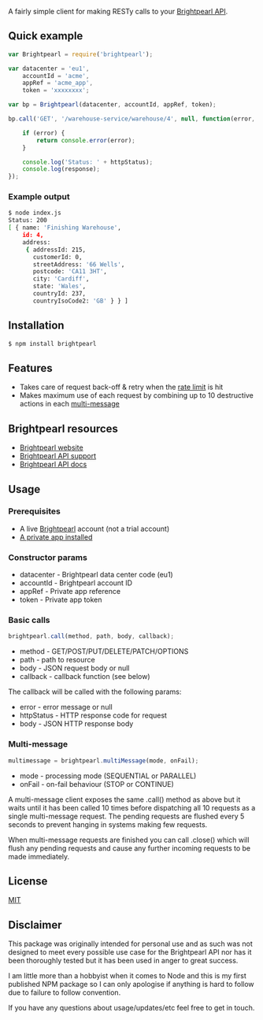 A fairly simple client for making RESTy calls to your [Brightpearl API](https://www.brightpearl.com/).

## Quick example

```js
var Brightpearl = require('brightpearl');

var datacenter = 'eu1',
    accountId = 'acme',
    appRef = 'acme_app',
    token = 'xxxxxxxx';

var bp = Brightpearl(datacenter, accountId, appRef, token);

bp.call('GET', '/warehouse-service/warehouse/4', null, function(error, httpStatus, response){

    if (error) {
        return console.error(error);
    }

    console.log('Status: ' + httpStatus);
    console.log(response);
});
```

### Example output

```bash
$ node index.js
Status: 200
[ { name: 'Finishing Warehouse',
    id: 4,
    address:
     { addressId: 215,
       customerId: 0,
       streetAddress: '66 Wells',
       postcode: 'CA11 3HT',
       city: 'Cardiff',
       state: 'Wales',
       countryId: 237,
       countryIsoCode2: 'GB' } } ]
```

## Installation

```bash
$ npm install brightpearl
```

## Features

  * Takes care of request back-off & retry when the [rate limit](https://www.brightpearl.com/support/documentation/request-throttling) is hit
  * Makes maximum use of each request by combining up to 10 destructive actions in each [multi-message](https://www.brightpearl.com/support/documentation/multi-message)
  
## Brightpearl resources

  * [Brightpearl website](https://www.brightpearl.com/)
  * [Brightpearl API support](https://www.brightpearl.com/support/documentation/api-developer)
  * [Brightpearl API docs](https://www.brightpearl.com/developer/latest/)
  
## Usage

### Prerequisites

  * A live [Brightpearl](https://www.brightpearl.com/) account (not a trial account)
  * [A private app installed](https://www.brightpearl.com/support/documentation/creating-app-single-account-private)

### Constructor params

  * datacenter - Brightpearl data center code (eu1)
  * accountId - Brightpearl account ID
  * appRef - Private app reference
  * token - Private app token
  
### Basic calls

```js
brightpearl.call(method, path, body, callback);
```
  * method - GET/POST/PUT/DELETE/PATCH/OPTIONS
  * path - path to resource
  * body - JSON request body or null
  * callback - callback function (see below)
  
The callback will be called with the following params:

  * error - error message or null
  * httpStatus - HTTP response code for request
  * body - JSON HTTP response body
  
### Multi-message

```js
multimessage = brightpearl.multiMessage(mode, onFail);
```

  * mode - processing mode (SEQUENTIAL or PARALLEL)
  * onFail - on-fail behaviour (STOP or CONTINUE)
  
A multi-message client exposes the same .call() method as above 
but it waits until it has been called 10 times before dispatching 
all 10 requests as a single multi-message request. The pending 
requests are flushed every 5 seconds to prevent hanging in systems 
making few requests.

When multi-message requests are finished you can call .close() which 
will flush any pending requests and cause any further incoming 
requests to be made immediately.

## License

  [MIT](LICENSE)
  
## Disclaimer

This package was originally intended for personal use and as 
such was not designed to meet every possible use case for the 
Brightpearl API nor has it been thoroughly tested but it has been 
used in anger to great success.

I am little more than a hobbyist when it comes to Node and this 
is my first published NPM package so I can only apologise if 
anything is hard to follow due to failure to follow convention.

If you have any questions about usage/updates/etc feel free to 
get in touch.